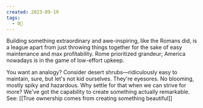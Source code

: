 ```yaml
---
created: 2023-09-19
tags:
  - 0🌲
---
```

Building something extraordinary and awe-inspiring, like the Romans did, is a league apart from just throwing things together for the sake of easy maintenance and max profitability. Rome prioritized grandeur; America nowadays is in the game of low-effort upkeep.

You want an analogy? Consider desert shrubs—ridiculously easy to maintain, sure, but let's not kid ourselves. They're eyesores. No blooming, mostly spiky and hazardous. Why settle for that when we can strive for more? We've got the capability to create something actually remarkable. See: [[True ownership comes from creating something beautiful]]